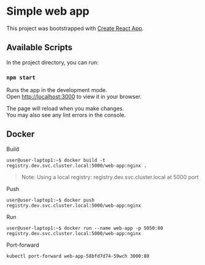# Simple web app

This project was bootstrapped with [Create React App](https://github.com/facebook/create-react-app).

## Available Scripts

In the project directory, you can run:

### `npm start`

Runs the app in the development mode.\
Open [http://localhost:3000](http://localhost:3000) to view it in your browser.

The page will reload when you make changes.\
You may also see any lint errors in the console.


## Docker

Build

```console
user@user-laptop1:~$ docker build -t registry.dev.svc.cluster.local:5000/web-app:nginx .
```

> Note: Using a local registry: registry.dev.svc.cluster.local at 5000 port

Push 

```console
user@user-laptop1:~$ docker push registry.dev.svc.cluster.local:5000/web-app:nginx
```
Run

```console
user@user-laptop1:~$ docker run --name web-app -p 5050:80 registry.dev.svc.cluster.local:5000/web-app:nginx
```


Port-forward

```console
kubectl port-forward web-app-58bfd7d74-59wch 3000:80
```